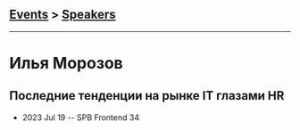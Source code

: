## [Events](../README.md) > [Speakers](../speakers.md)
---

# Илья Морозов

## Последние тенденции на рынке IT глазами HR
- 2023 Jul 19 -- SPB Frontend 34    
